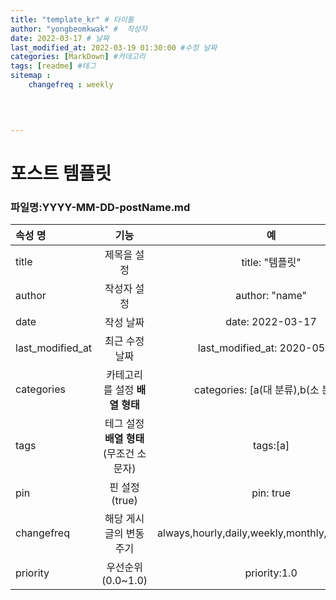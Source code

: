 ```yaml
---
title: "template_kr" # 타이틀 
author: "yongbeomkwak" #  작성자 
date: 2022-03-17 # 날짜 
last_modified_at: 2022-03-19 01:30:00 #수정 날짜 
categories: [MarkDown] #카데고리 
tags: [readme] #테그 
sitemap :
    changefreq : weekly
    
 


---
```

# 포스트 템플릿

### 파일명:YYYY-MM-DD-postName.md

|속성 명           |      기능            |       예                   |    
|:---------------|:-------------------:|:----------------------------------------------:|
|title           | 제목을 설정            | title: "템플릿"                                 |
|author          | 작성자 설정            | author: "name"                                |
|date            | 작성 날짜             | date: 2022-03-17                               |
|last_modified_at| 최근 수정날짜          | last_modified_at: 2020-05-05                   |
|categories      | 카테고리를 설정 **배열 형태** | categories: [a(대 분류),b(소 분류)]           |
|tags            | 테그 설정 **배열 형태** (무조건 소문자)    | tags:[a]                       |
|pin             | 핀 설정 (true)       | pin: true                                      |
|changefreq      | 해당 게시글의 변동 주기  | always,hourly,daily,weekly,monthly,yearly,never|
|priority        | 우선순위(0.0~1.0)     | priority:1.0                                   |       